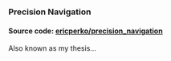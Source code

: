 ### Precision Navigation

#### Source code: [ericperko/precision_navigation](https://github.com/ericperko/precision_navigation)

Also known as my thesis...
